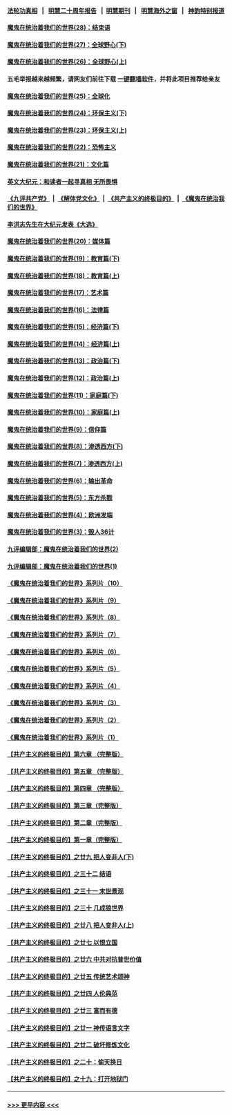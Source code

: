 #### [法轮功真相](https://github.com/gfw-breaker/truth/blob/master/README.md?t=0) &nbsp;&nbsp;|&nbsp;&nbsp; [明慧二十周年报告](https://github.com/gfw-breaker/mh-reports/blob/master/README.md?t=0) &nbsp;&nbsp;|&nbsp;&nbsp;[明慧期刊](https://github.com/gfw-breaker/mh-qikan) &nbsp;&nbsp;|&nbsp;&nbsp; [明慧海外之窗](https://github.com/gfw-breaker/mh-news/blob/master/README.md?t=0) &nbsp;&nbsp;|&nbsp;&nbsp; [神韵特别报道](https://github.com/gfw-breaker/mh-news/blob/master/shenyun.md?t=0)
#### [魔鬼在统治着我们的世界(28)：结束语](../pages/nsc422/n10936246.md?t=06231201) 
#### [魔鬼在统治着我们的世界(27)：全球野心(下)](../pages/nsc422/n10928319.md?t=06231201) 
#### [魔鬼在统治着我们的世界(26)：全球野心(上)](../pages/nsc422/n10900318.md?t=06231201) 
#### 五毛举报越来越频繁，请网友们前往下载 [一键翻墙软件](https://github.com/gfw-breaker/ssr-accounts)，并将此项目推荐给亲友
#### [魔鬼在统治着我们的世界(25)：全球化](../pages/nsc422/n10788205.md?t=06231201) 
#### [魔鬼在统治着我们的世界(24)：环保主义(下)](../pages/nsc422/n10695307.md?t=06231201) 
#### [魔鬼在统治着我们的世界(23)：环保主义(上)](../pages/nsc422/n10688613.md?t=06231201) 
#### [魔鬼在统治着我们的世界(22)：恐怖主义](../pages/nsc422/n10614727.md?t=06231201) 
#### [魔鬼在统治着我们的世界(21)：文化篇](../pages/nsc422/n10597706.md?t=06231201) 
#### [英文大纪元：和读者一起寻真相 无所畏惧](../pages/nsc422/n12542027.md?t=06231201) 
#### [《九评共产党》](https://github.com/begood0513/9ping.md/blob/master/README.md) &nbsp;|&nbsp; [《解体党文化》](../../../../jtdwh.md/blob/master/README.md)  &nbsp;|&nbsp; [《共产主义的终极目的》](../../../../gczydzjmd.md/blob/master/README.md) &nbsp;|&nbsp; [《魔鬼在统治我们的世界》](../../../../mgztzwmdsj.md/blob/master/README.md) 
#### [李洪志先生在大纪元发表《大选》](../pages/nsc422/n12534746.md?t=06231201) 
#### [魔鬼在统治着我们的世界(20)：媒体篇](../pages/nsc422/n10586579.md?t=06231201) 
#### [魔鬼在统治着我们的世界(19)：教育篇(下)](../pages/nsc422/n10564808.md?t=06231201) 
#### [魔鬼在统治着我们的世界(18)：教育篇(上)](../pages/nsc422/n10526970.md?t=06231201) 
#### [魔鬼在统治着我们的世界(17)：艺术篇](../pages/nsc422/n10499093.md?t=06231201) 
#### [魔鬼在统治着我们的世界(16)：法律篇](../pages/nsc422/n10485969.md?t=06231201) 
#### [魔鬼在统治着我们的世界(15)：经济篇(下)](../pages/nsc422/n10469975.md?t=06231201) 
#### [魔鬼在统治着我们的世界(14)：经济篇(上)](../pages/nsc422/n10457370.md?t=06231201) 
#### [魔鬼在统治着我们的世界(13)：政治篇(下)](../pages/nsc422/n10448270.md?t=06231201) 
#### [魔鬼在统治着我们的世界(12)：政治篇(上)](../pages/nsc422/n10444576.md?t=06231201) 
#### [魔鬼在统治着我们的世界(11)：家庭篇(下)](../pages/nsc422/n10440961.md?t=06231201) 
#### [魔鬼在统治着我们的世界(10)：家庭篇(上)](../pages/nsc422/n10435448.md?t=06231201) 
#### [魔鬼在统治着我们的世界(9)：信仰篇](../pages/nsc422/n10432159.md?t=06231201) 
#### [魔鬼在统治着我们的世界(8)：渗透西方(下)](../pages/nsc422/n10429603.md?t=06231201) 
#### [魔鬼在统治着我们的世界(7)：渗透西方(上)](../pages/nsc422/n10426013.md?t=06231201) 
#### [魔鬼在统治着我们的世界(6)：输出革命](../pages/nsc422/n10421536.md?t=06231201) 
#### [魔鬼在统治着我们的世界(5)：东方杀戮](../pages/nsc422/n10417707.md?t=06231201) 
#### [魔鬼在统治着我们的世界(4)：欧洲发端](../pages/nsc422/n10414890.md?t=06231201) 
#### [魔鬼在统治着我们的世界(3)：毁人36计](../pages/nsc422/n10411583.md?t=06231201) 
#### [九评编辑部：魔鬼在统治着我们的世界(2)](../pages/nsc422/n10410036.md?t=06231201) 
#### [九评编辑部：魔鬼在统治着我们的世界(1)](../pages/nsc422/n10406825.md?t=06231201) 
#### [《魔鬼在统治着我们的世界》系列片（10）](../pages/nsc422/n12292670.md?t=06231201) 
#### [《魔鬼在统治着我们的世界》系列片（9）](../pages/nsc422/n12290859.md?t=06231201) 
#### [《魔鬼在统治着我们的世界》系列片（8）](../pages/nsc422/n12287445.md?t=06231201) 
#### [《魔鬼在统治着我们的世界》系列片（7）](../pages/nsc422/n12283425.md?t=06231201) 
#### [《魔鬼在统治着我们的世界》系列片（6）](../pages/nsc422/n12282314.md?t=06231201) 
#### [《魔鬼在统治着我们的世界》系列片（5）](../pages/nsc422/n12281419.md?t=06231201) 
#### [《魔鬼在统治着我们的世界》系列片（4）](../pages/nsc422/n12274024.md?t=06231201) 
#### [《魔鬼在统治着我们的世界》系列片（3）](../pages/nsc422/n12271322.md?t=06231201) 
#### [《魔鬼在统治着我们的世界》系列片（2）](../pages/nsc422/n12269049.md?t=06231201) 
#### [《魔鬼在统治着我们的世界》系列片（1）](../pages/nsc422/n12267575.md?t=06231201) 
#### [【共产主义的终极目的】第六章 （完整版）](../pages/nsc422/n11428913.md?t=06231201) 
#### [【共产主义的终极目的】第五章 （完整版）](../pages/nsc422/n11428912.md?t=06231201) 
#### [【共产主义的终极目的】第四章 （完整版）](../pages/nsc422/n11428907.md?t=06231201) 
#### [【共产主义的终极目的】第三章（完整版）](../pages/nsc422/n11428848.md?t=06231201) 
#### [【共产主义的终极目的】第二章（完整版）](../pages/nsc422/n11428831.md?t=06231201) 
#### [【共产主义的终极目的】第一章（完整版）](../pages/nsc422/n11417651.md?t=06231201) 
#### [【共产主义的终极目的】之廿九 把人变非人(下)](../pages/nsc422/n11344140.md?t=06231201) 
#### [【共产主义的终极目的】之三十二 结语](../pages/nsc422/n11360535.md?t=06231201) 
#### [【共产主义的终极目的】之三十一 末世景观](../pages/nsc422/n11351129.md?t=06231201) 
#### [【共产主义的终极目的】之三十 几成狼世界](../pages/nsc422/n11348280.md?t=06231201) 
#### [【共产主义的终极目的】之廿八 把人变非人(上)](../pages/nsc422/n11340492.md?t=06231201) 
#### [【共产主义的终极目的】之廿七 以恨立国](../pages/nsc422/n11336944.md?t=06231201) 
#### [【共产主义的终极目的】之廿六 中共对抗普世价值](../pages/nsc422/n11324785.md?t=06231201) 
#### [【共产主义的终极目的】之廿五 传统艺术颂神](../pages/nsc422/n11296396.md?t=06231201) 
#### [【共产主义的终极目的】之廿四 人伦典范](../pages/nsc422/n11296397.md?t=06231201) 
#### [【共产主义的终极目的】之廿三 富而有德](../pages/nsc422/n11283598.md?t=06231201) 
#### [【共产主义的终极目的】之廿一 神传语言文字](../pages/nsc422/n11263265.md?t=06231201) 
#### [【共产主义的终极目的】之廿二 破坏修炼文化](../pages/nsc422/n11245728.md?t=06231201) 
#### [【共产主义的终极目的】之二十：偷天换日](../pages/nsc422/n11238846.md?t=06231201) 
#### [【共产主义的终极目的】之十九：打开地狱门](../pages/nsc422/n11206376.md?t=06231201) 

----
#### [ >>> 更早内容 <<< ](../indexes/nsc422-earlier.md)
